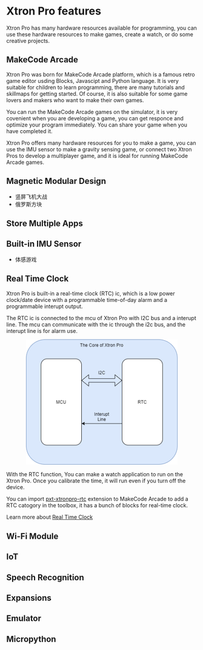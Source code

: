 # Xtron Pro features

Xtron Pro has many hardware resources available for programming, you can use these hardware resources to make games, create a watch, or do some creative projects.

## MakeCode Arcade

Xtron Pro was born for MakeCode Arcade platform, which is a famous retro game editor usding Blocks, Javascipt and Python language. It is very suitable for children to learn programming, there are many tutorials and skillmaps for getting started. Of course, it is also suitable for some game lovers and makers who want to make their own games.

You can run the MakeCode Arcade games on the simulator, it is very covenient when you are developing a game, you can get responce and optimize your program immediately. You can share your game when you have completed it.

Xtron Pro offers many hardware resources for you to make a game, you can use the IMU sensor to make a gravity sensing game, or connect two Xtron Pros to develop a multiplayer game, and it is ideal for running MakeCode Arcade games.

## Magnetic Modular Design

* 竖屏飞机大战
* 俄罗斯方块

## Store Multiple Apps

## Built-in IMU Sensor

* 体感游戏

## Real Time Clock

Xtron Pro is built-in a real-time clock (RTC) ic, which is a low power clock/date device with a programmable time-of-day alarm and a programmable interupt output.

The RTC ic is connected to the mcu of Xtron Pro with I2C bus and a interupt line. The mcu can communicate with the ic through the i2c bus, and the interupt line is for alarm use.

<p align="center">
<img src="_static/xtron-pro-rtc.png" alt="" width="400"/>
</p>

With the RTC function, You can make a watch application to run on the Xtron Pro. Once you calibrate the time, it will run even if you turn off the device.

You can import [pxt-xtronpro-rtc](pxt-extensions.md) extension to MakeCode Arcade to add a RTC catogory in the toolbox, it has a bunch of blocks for real-time clock.

Learn more about [Real Time Clock](real-time-clock.md)

## Wi-Fi Module

## IoT

## Speech Recognition

## Expansions

## Emulator

## Micropython